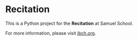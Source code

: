 # Recitation

This is a Python project for the **Recitation** at Samuel School.

For more information, please visit [jbch.org](https://jbch.org).
